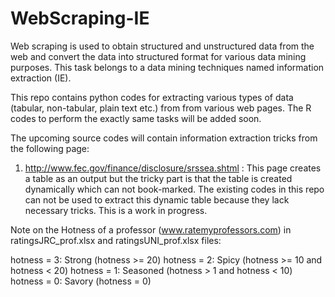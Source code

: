 WebScraping-IE
===============
Web scraping is used to obtain structured and unstructured data from 
the web and convert the data into structured format for various data 
mining purposes. This task belongs to a data mining techniques named 
information extraction (IE). 

This repo contains python codes for extracting various types of data 
(tabular, non-tabular, plain text etc.) from from various web pages. 
The R codes to perform the exactly same tasks will be added soon.
 

The upcoming source codes will contain information extraction tricks 
from the following page:

1. http://www.fec.gov/finance/disclosure/srssea.shtml : This page 
creates a table as an output but the tricky part is that the table 
is created dynamically which can not book-marked. The existing codes 
in this repo can not be used to extract this dynamic table because 
they lack necessary tricks. This is a work in progress.   
 

  
Note on the Hotness of a professor (www.ratemyprofessors.com) in 
ratingsJRC_prof.xlsx and ratingsUNI_prof.xlsx files:

hotness = 3: Strong    (hotness >= 20)
hotness = 2: Spicy     (hotness >= 10  and hotness < 20)
hotness = 1: Seasoned  (hotness > 1 and hotness < 10)
hotness = 0: Savory    (hotness = 0) 